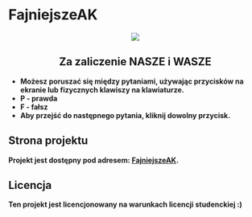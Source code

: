 <h1>FajniejszeAK</h1>

<p align="center" width="100%">
    <a href="https://miskox.github.io/FajniejszeAK"><img src="https://miskox.github.io/FajniejszeAK/static/media/logo.8b70dfa0adfdabfb5699.png" /></a>
</p>
<h2 align="center">Za zaliczenie NASZE i WASZE</h2>
<ul>
    <li><strong>Możesz poruszać się między pytaniami, używając przycisków na ekranie lub fizycznych klawiszy na klawiaturze.  </strong></li>
    <li><strong>P - prawda</strong></li>
    <li><strong>F - fałsz</strong></li>
    <li><strong>Aby przejść do następnego pytania, kliknij dowolny przycisk.</strong></li>
</ul>

<h2>Strona projektu</h2>

<strong>Projekt jest dostępny pod adresem: [FajniejszeAK](https://miskox.github.io/FajniejszeAK/).</strong>

<h2>Licencja</h2>

<strong>Ten projekt jest licencjonowany na warunkach licencji studenckiej :)</strong>
